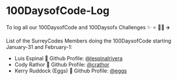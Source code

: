 # 100DaysofCode-Log
To log all our 100DaysofCode and 100Daysofx Challenges ✨ ⭐️ 🌟🚀 ✈️

List of the SurreyCodes Members doing the 100DaysofCode starting January-31 and February-1:

- Luis Espinal 🏈 Github Profile: [@lespinalrivera](https://github.com/lespinalrivera)
- Cody Rathor 🏈 Github Profile: [@crathor](https://github.com/crathor)
- Kerry Ruddock (Eggs) 🏈 Github Profile: [@eggs](https://github.com/KerryRuddock)
